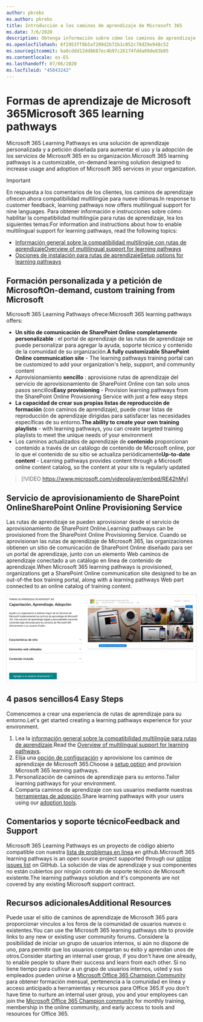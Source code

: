 ```yaml
---
author: pkrebs
ms.author: pkrebs
title: Introducción a los caminos de aprendizaje de Microsoft 365
ms.date: 7/6/2020
description: Obtenga información sobre cómo los caminos de aprendizaje de Microsoft 365 pueden acelerar el uso y la adopción de los servicios de Microsoft 365 en su organización. Las rutas de aprendizaje incluyen un elemento web personalizado de SharePoint Online y un moderno sitio de aprendizaje de comunicaciones de SharePoint Online que se aprovisiona fácilmente en su inquilino de Microsoft 365.
ms.openlocfilehash: 6f2953ff8b5af209d2b72b1c052c78d29e948c52
ms.sourcegitcommit: ba0cddd12dd8687ec4b97c26174fdda09de83b05
ms.contentlocale: es-ES
ms.lasthandoff: 07/06/2020
ms.locfileid: "45043242"
---
```

# <a name="microsoft-365-learning-pathways"></a><span data-ttu-id="be071-104">Formas de aprendizaje de Microsoft 365</span><span class="sxs-lookup"><span data-stu-id="be071-104">Microsoft 365 learning pathways</span></span> 
<span data-ttu-id="be071-105">Microsoft 365 Learning Pathways es una solución de aprendizaje personalizada y a petición diseñada para aumentar el uso y la adopción de los servicios de Microsoft 365 en su organización.</span><span class="sxs-lookup"><span data-stu-id="be071-105">Microsoft 365 learning pathways is a customizable, on-demand learning solution designed to increase usage and adoption of Microsoft 365 services in your organization.</span></span>    

> [!IMPORTANT]
> <span data-ttu-id="be071-106">En respuesta a los comentarios de los clientes, los caminos de aprendizaje ofrecen ahora compatibilidad multilingüe para nueve idiomas.</span><span class="sxs-lookup"><span data-stu-id="be071-106">In response to customer feedback, learning pathways now offers multilingual support for nine languages.</span></span> <span data-ttu-id="be071-107">Para obtener información e instrucciones sobre cómo habilitar la compatibilidad multilingüe para rutas de aprendizaje, lea los siguientes temas:</span><span class="sxs-lookup"><span data-stu-id="be071-107">For information and instructions about how to enable multilingual support for learning pathways, read the following topics:</span></span> 
>- [<span data-ttu-id="be071-108">Información general sobre la compatibilidad multilingüe con rutas de aprendizaje</span><span class="sxs-lookup"><span data-stu-id="be071-108">Overview of multilingual support for learning pathways</span></span>](custom_overview_ml.md) 
>- [<span data-ttu-id="be071-109">Opciones de instalación para rutas de aprendizaje</span><span class="sxs-lookup"><span data-stu-id="be071-109">Setup options for learning pathways</span></span>](custom_setupoptions.md)  

## <a name="on-demand-custom-training-from-microsoft"></a><span data-ttu-id="be071-110">Formación personalizada y a petición de Microsoft</span><span class="sxs-lookup"><span data-stu-id="be071-110">On-demand, custom training from Microsoft</span></span>

<span data-ttu-id="be071-111">Microsoft 365 Learning Pathways ofrece:</span><span class="sxs-lookup"><span data-stu-id="be071-111">Microsoft 365 learning pathways offers:</span></span>

- <span data-ttu-id="be071-112">**Un sitio de comunicación de SharePoint Online completamente personalizable** : el portal de aprendizaje de las rutas de aprendizaje se puede personalizar para agregar la ayuda, soporte técnico y contenido de la comunidad de su organización.</span><span class="sxs-lookup"><span data-stu-id="be071-112">**A fully customizable SharePoint Online communication site** - The learning pathways training portal can be customized to add your organization's help, support, and community content</span></span>
- <span data-ttu-id="be071-113">Aprovisionamiento **sencillo** : aprovisione rutas de aprendizaje del servicio de aprovisionamiento de SharePoint Online con tan solo unos pasos sencillos</span><span class="sxs-lookup"><span data-stu-id="be071-113">**Easy provisioning** - Provision learning pathways from the SharePoint Online Provisioning Service with just a few easy steps</span></span>
- <span data-ttu-id="be071-114">**La capacidad de crear sus propias listas de reproducción de formación** (con caminos de aprendizaje), puede crear listas de reproducción de aprendizaje dirigidas para satisfacer las necesidades específicas de su entorno.</span><span class="sxs-lookup"><span data-stu-id="be071-114">**The ability to create your own training playlists** - with learning pathways, you can create targeted training playlists to meet the unique needs of your environment</span></span>
- <span data-ttu-id="be071-115">Los caminos actualizados de aprendizaje de **contenido** proporcionan contenido a través de un catálogo de contenido de Microsoft online, por lo que el contenido de su sitio se actualiza periódicamente</span><span class="sxs-lookup"><span data-stu-id="be071-115">**Up-to-date content** - Learning pathways provides content through a Microsoft online content catalog, so the content at your site is regularly updated</span></span>

> [!VIDEO https://www.microsoft.com/videoplayer/embed/RE42hMy]

## <a name="sharepoint-online-provisioning-service"></a><span data-ttu-id="be071-116">Servicio de aprovisionamiento de SharePoint Online</span><span class="sxs-lookup"><span data-stu-id="be071-116">SharePoint Online Provisioning Service</span></span> 
<span data-ttu-id="be071-117">Las rutas de aprendizaje se pueden aprovisionar desde el servicio de aprovisionamiento de SharePoint Online.</span><span class="sxs-lookup"><span data-stu-id="be071-117">Learning pathways can be provisioned from the SharePoint Online Provisioning Service.</span></span> <span data-ttu-id="be071-118">Cuando se aprovisionan las rutas de aprendizaje de Microsoft 365, las organizaciones obtienen un sitio de comunicación de SharePoint Online diseñado para ser un portal de aprendizaje, junto con un elemento Web caminos de aprendizaje conectado a un catálogo en línea de contenido de aprendizaje.</span><span class="sxs-lookup"><span data-stu-id="be071-118">When Microsoft 365 learning pathways is provisioned, organizations get a SharePoint Online communication site designed to be an out-of-the box training portal, along with a learning pathways Web part connected to an online catalog of training content.</span></span> 

![cg-provision.png](media/cg-provision.png)

## <a name="4-easy-steps"></a><span data-ttu-id="be071-120">4 pasos sencillos</span><span class="sxs-lookup"><span data-stu-id="be071-120">4 Easy Steps</span></span>
<span data-ttu-id="be071-121">Comencemos a crear una experiencia de rutas de aprendizaje para su entorno.</span><span class="sxs-lookup"><span data-stu-id="be071-121">Let's get started creating a learning pathways experience for your environment.</span></span>
1. <span data-ttu-id="be071-122">Lea la [información general sobre la compatibilidad multilingüe para rutas de aprendizaje](custom_overview_ml.md).</span><span class="sxs-lookup"><span data-stu-id="be071-122">Read the [Overview of multilingual support for learning pathways](custom_overview_ml.md).</span></span> 
2. <span data-ttu-id="be071-123">Elija una [opción de configuración](custom_setupoptions.md) y aprovisione los caminos de aprendizaje de Microsoft 365.</span><span class="sxs-lookup"><span data-stu-id="be071-123">Choose a [setup option](custom_setupoptions.md) and provision Microsoft 365 learning pathways.</span></span>  
3. <span data-ttu-id="be071-124">Personalización de caminos de aprendizaje para su entorno.</span><span class="sxs-lookup"><span data-stu-id="be071-124">Tailor learning pathways for your environment.</span></span>
4. <span data-ttu-id="be071-125">Comparta caminos de aprendizaje con sus usuarios mediante nuestras [herramientas de adopción](driveadoption.md).</span><span class="sxs-lookup"><span data-stu-id="be071-125">Share learning pathways with your users using our [adoption tools](driveadoption.md).</span></span>

## <a name="feedback-and-support"></a><span data-ttu-id="be071-126">Comentarios y soporte técnico</span><span class="sxs-lookup"><span data-stu-id="be071-126">Feedback and Support</span></span>

<span data-ttu-id="be071-127">Microsoft 365 Learning Pathways es un proyecto de código abierto compatible con nuestra [lista de problemas en línea](https://aka.ms/CustomLearningHelp) en github.</span><span class="sxs-lookup"><span data-stu-id="be071-127">Microsoft 365 learning pathways is an open source project supported through our [online issues list](https://aka.ms/CustomLearningHelp) on GitHub.</span></span> <span data-ttu-id="be071-128">La solución de vías de aprendizaje y sus componentes no están cubiertos por ningún contrato de soporte técnico de Microsoft existente.</span><span class="sxs-lookup"><span data-stu-id="be071-128">The learning pathways solution and it's components are not covered by any existing Microsoft support contract.</span></span>  

## <a name="additional-resources"></a><span data-ttu-id="be071-129">Recursos adicionales</span><span class="sxs-lookup"><span data-stu-id="be071-129">Additional Resources</span></span>
<span data-ttu-id="be071-130">Puede usar el sitio de caminos de aprendizaje de Microsoft 365 para proporcionar vínculos a los foros de la comunidad de usuarios nuevos o existentes.</span><span class="sxs-lookup"><span data-stu-id="be071-130">You can use the Microsoft 365 learning pathways site to provide links to any new or existing user community forums.</span></span> <span data-ttu-id="be071-131">Considere la posibilidad de iniciar un grupo de usuarios internos, si aún no dispone de uno, para permitir que los usuarios compartan su éxito y aprendan unos de otros.</span><span class="sxs-lookup"><span data-stu-id="be071-131">Consider starting an internal user group, if you don't have one already, to enable people to share their success and learn from each other.</span></span>  <span data-ttu-id="be071-132">Si no tiene tiempo para cultivar a un grupo de usuarios internos, usted y sus empleados pueden unirse a [Microsoft Office 365 Champion Community](https://aka.ms/O365Champions) para obtener formación mensual, pertenencia a la comunidad en línea y acceso anticipado a herramientas y recursos para Office 365.</span><span class="sxs-lookup"><span data-stu-id="be071-132">If you don't have time to nurture an internal user group, you and your employees can join the [Microsoft Office 365 Champion community](https://aka.ms/O365Champions) for monthly training, membership in the online community, and early access to tools and resources for Office 365.</span></span>